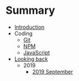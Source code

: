 # Summary

- [Introduction](README.md)
- Coding
  - [Git](coding/git/git.md)
  - [NPM](coding/npm/npm.md)
  - [JavaScript](coding/js/javascript.md)
- [Looking back](looking-back/looking-back.md)
  - 2019
    - [2019 September](looking-back/2019/2019-september.md)
